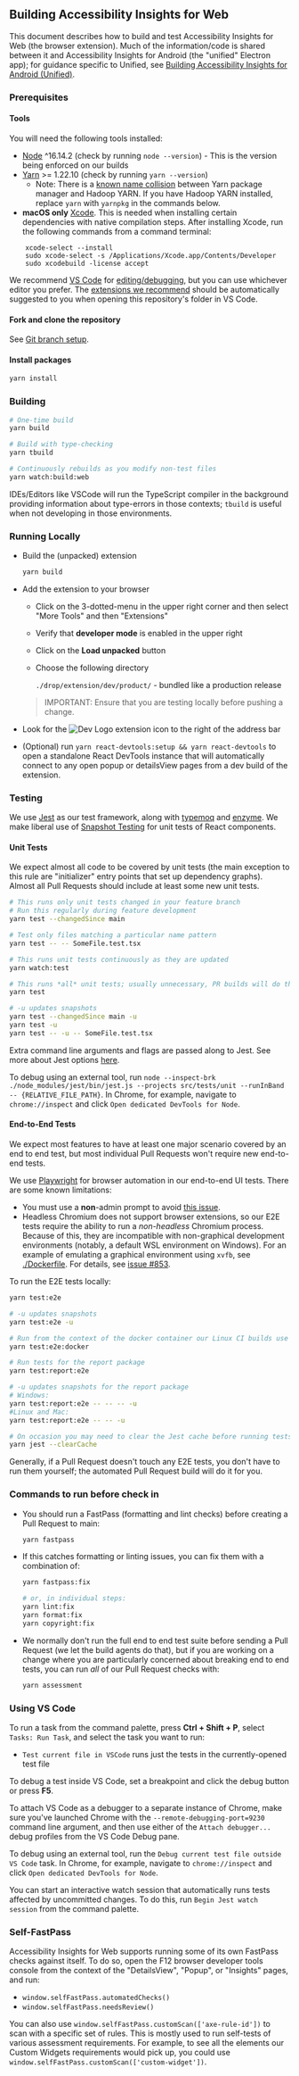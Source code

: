 <!--
Copyright (c) Microsoft Corporation. All rights reserved.
Licensed under the MIT License.
-->

## Building Accessibility Insights for Web

This document describes how to build and test Accessibility Insights for Web (the browser extension). Much of the information/code is shared between it and Accessibility Insights for Android (the "unified" Electron app); for guidance specific to Unified, see [Building Accessibility Insights for Android (Unified)](./building-unified.md).

### Prerequisites

#### Tools

You will need the following tools installed:

-   [Node](https://nodejs.org) ^16.14.2 (check by running `node --version`) - This is the version being enforced on our builds
-   [Yarn](https://yarnpkg.com/getting-started/install) >= 1.22.10 (check by running `yarn --version`)
    -    Note: There is a [known name collision](https://github.com/yarnpkg/yarn/issues/673) between Yarn package manager and Hadoop YARN. If you have Hadoop YARN installed, replace `yarn` with `yarnpkg` in the commands below.
-   **macOS only** [Xcode](https://wilsonmar.github.io/xcode/#XcodeInstall). This is needed when installing certain dependencies with native compilation steps. After installing Xcode, run the following commands from a command terminal:
```
    xcode-select --install
    sudo xcode-select -s /Applications/Xcode.app/Contents/Developer
    sudo xcodebuild -license accept
```

We recommend [VS Code](https://code.visualstudio.com/) for [editing/debugging](#using-vs-code), but you can use whichever editor you prefer. The [extensions we recommend](../.vscode/extensions.json) should be automatically suggested to you when opening this repository's folder in VS Code.

#### Fork and clone the repository

See [Git branch setup](git-branch-setup.md).

#### Install packages

```bash
yarn install
```

### Building

```sh
# One-time build
yarn build

# Build with type-checking
yarn tbuild

# Continuously rebuilds as you modify non-test files
yarn watch:build:web
```

IDEs/Editors like VSCode will run the TypeScript compiler in the background providing information about type-errors in those contexts; `tbuild` is useful when not developing in those environments.

### Running Locally

-   Build the (unpacked) extension
    ```bash
    yarn build
    ```
-   Add the extension to your browser

    -   Click on the 3-dotted-menu in the upper right corner and then select "More Tools" and then "Extensions"
    -   Verify that **developer mode** is enabled in the upper right
    -   Click on the **Load unpacked** button
    -   Choose the following directory

        `./drop/extension/dev/product/` - bundled like a production release

    > IMPORTANT: Ensure that you are testing locally before pushing a change.

-   Look for the ![Dev Logo](../src/icons/brand/gray/brand-gray-16px.png) extension icon to the right of the address bar

-   (Optional) run `yarn react-devtools:setup && yarn react-devtools` to open a standalone React DevTools instance that will automatically connect to any open popup or detailsView pages from a dev build of the extension.

### Testing

We use [Jest](https://github.com/facebook/jest) as our test framework, along with [typemoq](https://github.com/florinn/typemoq) and [enzyme](https://github.com/enzymejs/enzyme). We make liberal use of [Snapshot Testing](https://jestjs.io/docs/en/snapshot-testing) for unit tests of React components.

#### Unit Tests

We expect almost all code to be covered by unit tests (the main exception to this rule are "initializer" entry points that set up dependency graphs). Almost all Pull Requests should include at least some new unit tests.

```sh
# This runs only unit tests changed in your feature branch
# Run this regularly during feature development
yarn test --changedSince main

# Test only files matching a particular name pattern
yarn test -- -- SomeFile.test.tsx

# This runs unit tests continuously as they are updated
yarn watch:test

# This runs *all* unit tests; usually unnecessary, PR builds will do this
yarn test

# -u updates snapshots
yarn test --changedSince main -u
yarn test -u
yarn test -- -u -- SomeFile.test.tsx
```

Extra command line arguments and flags are passed along to Jest. See more about Jest options [here](https://jestjs.io/docs/en/cli.html).

To debug using an external tool, run `node --inspect-brk ./node_modules/jest/bin/jest.js --projects src/tests/unit --runInBand -- {RELATIVE_FILE_PATH}`. In Chrome, for example, navigate to `chrome://inspect` and click `Open dedicated DevTools for Node`.

#### End-to-End Tests

We expect most features to have at least one major scenario covered by an end to end test, but most individual Pull Requests won't require new end-to-end tests.

We use [Playwright](https://playwright.dev) for browser automation in our end-to-end UI tests. There are some known limitations:

-   You must use a **non**-admin prompt to avoid [this issue](https://github.com/microsoft/playwright/issues/3191).
-   Headless Chromium does not support browser extensions, so our E2E tests require the ability to run a _non-headless_ Chromium process. Because of this, they are incompatible with non-graphical development environments (notably, a default WSL environment on Windows). For an example of emulating a graphical environment using `xvfb`, see [./Dockerfile](./Dockerfile). For details, see [issue #853](https://github.com/microsoft/accessibility-insights-web/issues/853).

To run the E2E tests locally:

```sh
yarn test:e2e

# -u updates snapshots
yarn test:e2e -u

# Run from the context of the docker container our Linux CI builds use (requires Docker to be installed)
yarn test:e2e:docker

# Run tests for the report package
yarn test:report:e2e

# -u updates snapshots for the report package
# Windows: 
yarn test:report:e2e -- -- -- -u
#Linux and Mac:
yarn test:report:e2e -- -- -u

# On occasion you may need to clear the Jest cache before running tests
yarn jest --clearCache
```

Generally, if a Pull Request doesn't touch any E2E tests, you don't have to run them yourself; the automated Pull Request build will do it for you.

### Commands to run before check in

-   You should run a FastPass (formatting and lint checks) before creating a Pull Request to main:

    ```sh
    yarn fastpass
    ```

-   If this catches formatting or linting issues, you can fix them with a combination of:

    ```sh
    yarn fastpass:fix

    # or, in individual steps:
    yarn lint:fix
    yarn format:fix
    yarn copyright:fix
    ```

-   We normally don't run the full end to end test suite before sending a Pull Request (we let the build agents do that), but if you are working on a change where you are particularly concerned about breaking end to end tests, you can run _all_ of our Pull Request checks with:

    ```sh
    yarn assessment
    ```

### Using VS Code

To run a task from the command palette, press **Ctrl + Shift + P**, select `Tasks: Run Task`, and select the task you want to run:

-   `Test current file in VSCode` runs just the tests in the currently-opened test file

To debug a test inside VS Code, set a breakpoint and click the debug button or press **F5**.

To attach VS Code as a debugger to a separate instance of Chrome, make sure you've launched Chrome with the `--remote-debugging-port=9230` command line argument, and then use either of the `Attach debugger...` debug profiles from the VS Code Debug pane.

To debug using an external tool, run the `Debug current test file outside VS Code` task. In Chrome, for example, navigate to `chrome://inspect` and click `Open dedicated DevTools for Node`.

You can start an interactive watch session that automatically runs tests affected by uncommitted changes. To do this, run `Begin Jest watch session` from the command palette.

### Self-FastPass

Accessibility Insights for Web supports running some of its own FastPass checks against itself. To do so, open the F12 browser developer
tools console from the context of the "DetailsView", "Popup", or "Insights" pages, and run:

-   `window.selfFastPass.automatedChecks()`
-   `window.selfFastPass.needsReview()`

You can also use `window.selfFastPass.customScan(['axe-rule-id'])` to scan with a specific set of rules. This is mostly used to run
self-tests of various assessment requirements. For example, to see all the elements our Custom Widgets requirements would pick up,
you could use `window.selfFastPass.customScan(['custom-widget'])`.

